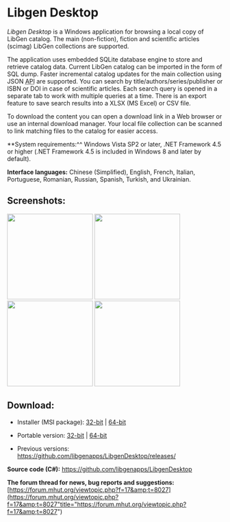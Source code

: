 # Libgen Desktop

*Libgen Desktop* is a Windows application for browsing a local copy of LibGen catalog. The main (non-fiction), fiction and scientific articles (scimag) LibGen collections are supported.

The application uses embedded SQLite database engine to store and retrieve catalog data. Current LibGen catalog can be imported in the form of SQL dump. Faster incremental catalog updates for the main collection using JSON <abbr title="Application Programming Interface">API</abbr> are supported.
You can search by title/authors/series/publisher or ISBN or DOI in case of scientific articles. Each search query is opened in a separate tab to work with multiple queries at a time. There is an export feature to save search results into a XLSX (MS Excel) or CSV file.

To download the content you can open a download link in a Web browser or use an internal download manager. Your local file collection can be scanned to link matching files to the catalog for easier access.

**System requirements:^^ Windows Vista SP2 or later, .NET Framework 4.5 or higher (.NET Framework 4.5 is included in Windows 8 and later by default).

**Interface languages:** Chinese (Simplified), English, French, Italian, Portuguese, Romanian, Russian, Spanish, Turkish, and Ukrainian.

## Screenshots:

<p>
<a href="https://wiki.mhut.org/_detail/software:libgen_desktop_1_.png?id=software%3Alibgen_desktop" class="media" title="software:libgen_desktop_1_.png"><img src="https://wiki.mhut.org/_media/software:libgen_desktop_1_.png?w=200&amp;tok=8a753c" class="media" alt="" width="200" /></a> <a href="https://wiki.mhut.org/_detail/software:libgen_desktop_2_.png?id=software%3Alibgen_desktop" class="media" title="software:libgen_desktop_2_.png"><img src="https://wiki.mhut.org/_media/software:libgen_desktop_2_.png?w=200&amp;tok=c0c886" class="media" alt="" width="200" /></a> <a href="https://wiki.mhut.org/_detail/software:libgen_desktop_3_.png?id=software%3Alibgen_desktop" class="media" title="software:libgen_desktop_3_.png"><img src="https://wiki.mhut.org/_media/software:libgen_desktop_3_.png?w=200&amp;tok=c34513" class="media" alt="" width="200" /></a> <a href="https://wiki.mhut.org/_detail/software:libgen_desktop_4_.png?id=software%3Alibgen_desktop" class="media" title="software:libgen_desktop_4_.png"><img src="https://wiki.mhut.org/_media/software:libgen_desktop_4_.png?w=200&amp;tok=f26fe5" class="media" alt="" width="200" /></a>
</p>

## Download:
* Installer (MSI package): <a href="https://github.com/libgenapps/LibgenDesktop/releases/latest/download/LibgenDesktop.Setup.32-bit.msi" class="urlextern" title="https://github.com/libgenapps/LibgenDesktop/releases/latest/download/LibgenDesktop.Setup.32-bit.msi">32-bit</a> | <a href="https://github.com/libgenapps/LibgenDesktop/releases/latest/download/LibgenDesktop.Setup.64-bit.msi" class="urlextern" title="https://github.com/libgenapps/LibgenDesktop/releases/latest/download/LibgenDesktop.Setup.64-bit.msi">64-bit</a>

* Portable version: <a href="https://github.com/libgenapps/LibgenDesktop/releases/latest/download/LibgenDesktop.Portable.32-bit.zip" class="urlextern" title="https://github.com/libgenapps/LibgenDesktop/releases/latest/download/LibgenDesktop.Portable.32-bit.zip">32-bit</a> | <a href="https://github.com/libgenapps/LibgenDesktop/releases/latest/download/LibgenDesktop.Portable.64-bit.zip" class="urlextern" title="https://github.com/libgenapps/LibgenDesktop/releases/latest/download/LibgenDesktop.Portable.64-bit.zip">64-bit</a>

* Previous versions: <a href="https://github.com/libgenapps/LibgenDesktop/releases/" class="urlextern" title="https://github.com/libgenapps/LibgenDesktop/releases/">https://github.com/libgenapps/LibgenDesktop/releases/</a></div>


**Source code (C#):** <a href="https://github.com/libgenapps/LibgenDesktop" title="https://github.com/libgenapps/LibgenDesktop">https://github.com/libgenapps/LibgenDesktop</a>

**The forum thread for news, bug reports and suggestions:** [https://forum.mhut.org/viewtopic.php?f=17&amp;t=8027](https://forum.mhut.org/viewtopic.php?f=17&amp;t=8027"title="https://forum.mhut.org/viewtopic.php?f=17&amp;t=8027")
